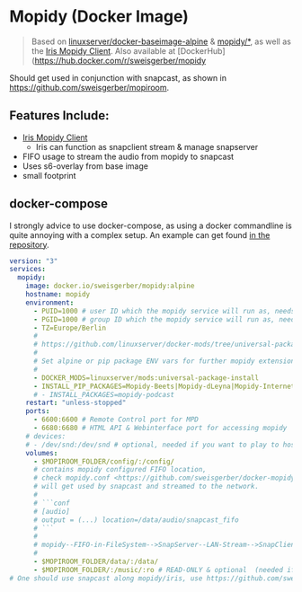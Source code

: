 # Mopidy (Docker Image)

> Based on [linuxserver/docker-baseimage-alpine](https://github.com/linuxserver/docker-baseimage-alpine) & [mopidy/*](https://github.com/mopidy), as well as the [Iris Mopidy Client](https://github.com/jaedb/Iris).
>  Also available at [DockerHub](https://hub.docker.com/r/sweisgerber/mopidy

Should get used in conjunction with snapcast, as shown in https://github.com/sweisgerber/mopiroom.

## Features Include:

- [Iris Mopidy Client](https://github.com/jaedb/Iris)
    - Iris can function as snapclient stream & manage snapserver
- FIFO usage to stream the audio from mopidy to snapcast
- Uses s6-overlay from base image
- small footprint

## docker-compose

I strongly advice to use docker-compose, as using a docker commandline is quite annoying with a complex setup.
An example can get found [in the repository](./docker-compose.example.yml).

```yaml
version: "3"
services:
  mopidy:
    image: docker.io/sweisgerber/mopidy:alpine
    hostname: mopidy
    environment:
      - PUID=1000 # user ID which the mopidy service will run as, needs permissions to access the music
      - PGID=1000 # group ID which the mopidy service will run as, needs permissions to access the music
      - TZ=Europe/Berlin
      #
      # https://github.com/linuxserver/docker-mods/tree/universal-package-install
      #
      # Set alpine or pip package ENV vars for further mopidy extensions
      #
      - DOCKER_MODS=linuxserver/mods:universal-package-install
      - INSTALL_PIP_PACKAGES=Mopidy-Beets|Mopidy-dLeyna|Mopidy-InternetArchive|Mopidy-TuneIn|Mopidy-YTMusic
      # - INSTALL_PACKAGES=mopidy-podcast
    restart: "unless-stopped"
    ports:
      - 6600:6600 # Remote Control port for MPD
      - 6680:6680 # HTML API & Webinterface port for accessing mopidy
    # devices:
    # - /dev/snd:/dev/snd # optional, needed if you want to play to host audio devices.
    volumes:
      - $MOPIROOM_FOLDER/config/:/config/
      # contains mopidy configured FIFO location,
      # check mopidy.conf <https://github.com/sweisgerber/docker-mopidy/blob/main/root/defaults/mopidy.conf>
      # will get used by snapcast and streamed to the network.
      #
      # ```conf
      # [audio]
      # output = (...) location=/data/audio/snapcast_fifo
      # ```
      #
      # mopidy--FIFO-in-FileSystem-->SnapServer--LAN-Stream-->SnapClient
      #
      - $MOPIROOM_FOLDER/data/:/data/
      - $MOPIROOM_FOLDER/:/music/:ro # READ-ONLY & optional  (needed if you want to play audio files from host)
# One should use snapcast along mopidy/iris, use https://github.com/sweisgerber/docker-snapcast/blob/main/docker-compose.example.yml
```
